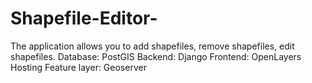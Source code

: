 # Shapefile-Editor-
The application allows you to add shapefiles, remove shapefiles, edit shapefiles. Database: PostGIS Backend: Django Frontend: OpenLayers Hosting Feature layer: Geoserver
